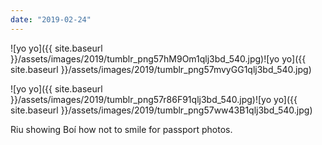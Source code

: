 ```yaml
---
date: "2019-02-24"
---
```


![yo yo]({{ site.baseurl }}/assets/images/2019/tumblr_png57hM9Om1qlj3bd_540.jpg)![yo yo]({{ site.baseurl }}/assets/images/2019/tumblr_png57mvyGG1qlj3bd_540.jpg)

![yo yo]({{ site.baseurl }}/assets/images/2019/tumblr_png57r86F91qlj3bd_540.jpg)![yo yo]({{ site.baseurl }}/assets/images/2019/tumblr_png57ww43B1qlj3bd_540.jpg)

Riu showing Boí how not to smile for passport photos.
